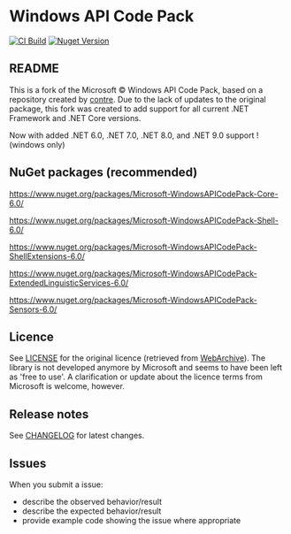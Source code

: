 # Windows API Code Pack

[![CI Build](https://github.com/samypr100/Windows-API-Code-Pack-1.1/actions/workflows/main.yml/badge.svg)](https://github.com/samypr100/Windows-API-Code-Pack-1.1/actions/workflows/main.yml)
[![Nuget Version](https://img.shields.io/nuget/v/Microsoft-WindowsAPICodePack-Core-6.0.svg)](https://www.nuget.org/packages?q=Microsoft-WindowsAPICodePack+6.0)

## README

This is a fork of the Microsoft © Windows API Code Pack, based on a repository created by [contre](https://github.com/contre/Windows-API-Code-Pack-1.1). Due to the lack of updates to the original package, this fork was created to add support for all current .NET Framework and .NET Core versions.

Now with added .NET 6.0, .NET 7.0, .NET 8.0, and .NET 9.0 support ! (windows only)

## NuGet packages (recommended)

https://www.nuget.org/packages/Microsoft-WindowsAPICodePack-Core-6.0/

https://www.nuget.org/packages/Microsoft-WindowsAPICodePack-Shell-6.0/

https://www.nuget.org/packages/Microsoft-WindowsAPICodePack-ShellExtensions-6.0/

https://www.nuget.org/packages/Microsoft-WindowsAPICodePack-ExtendedLinguisticServices-6.0/

https://www.nuget.org/packages/Microsoft-WindowsAPICodePack-Sensors-6.0/

## Licence

See [LICENSE](LICENSE) for the original licence (retrieved from [WebArchive](http://web.archive.org/web/20130717101016/http://archive.msdn.microsoft.com/WindowsAPICodePack/Project/License.aspx)). The library is not developed anymore by Microsoft and seems to have been left as 'free to use'. A clarification or update about the licence terms from Microsoft is welcome, however.

## Release notes

See [CHANGELOG](CHANGELOG.md) for latest changes.

## Issues

When you submit a issue:

 - describe the observed behavior/result
 - describe the expected behavior/result
 - provide example code showing the issue where appropriate
